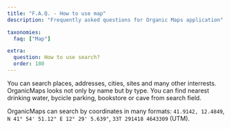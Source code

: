 ```yaml
---
title: "F.A.Q. - How to use map"
description: "Frequently asked questions for Organic Maps application"

taxonomies:
  faq: ["Map"]

extra:
  question: How to use search?
  order: 180
---
```


You can search places, addresses, cities, sites and many other interrests. OrganicMaps looks not only by name but by type. You can find nearest drinking water, bycicle parking, bookstore or cave from search field.

OrganicMaps can search by coordinates in many formats: `41.9142, 12.4849`, `N 41° 54' 51.12" E 12° 29' 5.639"`, `33T 291418 4643309` (UTM).
